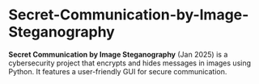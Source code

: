 # Secret-Communication-by-Image-Steganography
**Secret Communication by Image Steganography** (Jan 2025) is a cybersecurity project that encrypts and hides messages in images using Python. It features a user-friendly GUI for secure communication.
